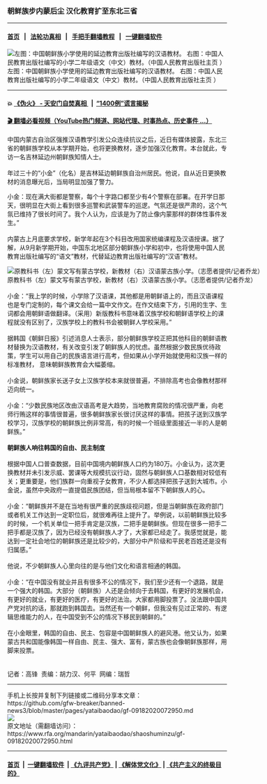 ### 朝鲜族步内蒙后尘    汉化教育扩至东北三省
------------------------

#### [首页](https://github.com/gfw-breaker/banned-news3/blob/master/README.md) &nbsp;&nbsp;|&nbsp;&nbsp; [法轮功真相](https://github.com/begood0513/basic/blob/master/README.md)  &nbsp;&nbsp;|&nbsp;&nbsp; [手把手翻墙教程](https://github.com/gfw-breaker/guides/wiki)  &nbsp;&nbsp;|&nbsp;&nbsp; [一键翻墙软件](https://github.com/gfw-breaker/nogfw/blob/master/README.md)  



<div id="headerimg">
 <img alt="左图：中国朝鲜族小学使用的延边教育出版社编写的汉语教材。 右图：中国人民教育出版社编写的小学二年级语文（中文）教材。（中国人民教育出版社主页 ）" src="https://www.rfa.org/mandarin/yataibaodao/shaoshuminzu/gf-09182020072950.html/4chatuA-0.jpg/@@images/d8436fa4-3bdb-406f-babe-24f718ff3027.jpeg" title="左图：中国朝鲜族小学使用的延边教育出版社编写的汉语教材。 右图：中国人民教育出版社编写的小学二年级语文（中文）教材。（中国人民教育出版社主页 ）"/>
 <div id="headerimgcontents">
  <div id="headerimgcaption">
   <span>
    左图：中国朝鲜族小学使用的延边教育出版社编写的汉语教材。 右图：中国人民教育出版社编写的小学二年级语文（中文）教材。（中国人民教育出版社主页 ）
   </span>
   <!-- zoomattribute -->
  </div>
  <!-- headerimgcaption -->
 </div>
 <!-- headerimagecontents -->
</div>

<hr/>


#### 💥 [《伪火》 - 天安门自焚真相 ](http://158.247.195.190:10000/videos/blog/weihuo.html)&nbsp; |&nbsp; [“1400例”谎言揭秘  ](http://158.247.195.190:10000/videos/blog/jiexi1400.html)

#### [ 🎬  翻墙必看视频（YouTube热门频道、网站代理、时事热点、历史事件 ...）](https://github.com/gfw-breaker/links/blob/master/banned.md)

<div id="storytext">
 <div>
  <div class="slot_header">
  </div>
 </div>
 <p>
 </p>
 <p>
  中国内蒙古自治区强推汉语教学引发公众连续抗议之后，近日有媒体披露，东北三省的朝鲜族学校从本学期开始，也将更换教材，逐步加强汉化教育。本台就此，专访一名吉林延边州朝鲜族知情人士。
  <br/>
  <br/>
  年过三十的“小金”（化名）是吉林延边朝鲜族自治州居民。他说，自从近日更换教材的消息曝光后，当局明显加强了警力。
 </p>
 <p>
 </p>
 <p>
 </p>
 <p>
  小金：现在满大街都是警察，每个十字路口都至少有4个警察在部署。在开学日那天，很明显在大街上看到很多巡警和武装警车的巡逻。气氛还是很严肃的，这个气氛已维持了很长时间了。我个人认为，应该是为了防止像内蒙那样的群体性事件发生。”
  <br/>
  <br/>
  内蒙古上月底要求学校，新学年起在3个科目改用国家统编课程及汉语授课。据了解，从9月新学期开始，中国东北地区部分朝鲜族小学和初中，也将使用中国人民教育出版社编写的“语文”教材，代替延边教育出版社编写的“汉语”教材。
 </p>
 <p>
 </p>
 <p>
  <div class="image-inline captioned" style="width:1418px;">
   <div style="width:1418px;">
    <img alt="原教科书（左）蒙文写有蒙古学校，新教材（右）汉语蒙古族小学。（志愿者提供/记者乔龙）" src="https://www.rfa.org/mandarin/yataibaodao/shaoshuminzu/gf-09182020072950.html/m0903-qlp1.jpg" title="原教科书（左）蒙文写有蒙古学校，新教材（右）汉语蒙古族小学。（志愿者提供/记者乔龙）"/>
   </div>
   <div class="image-caption">
    <span style="width:1418px;">
     原教科书（左）蒙文写有蒙古学校，新教材（右）汉语蒙古族小学。（志愿者提供/记者乔龙）
    </span>
    <span class="copyright">
    </span>
   </div>
  </div>
  <br/>
  小金：“我上学的时候，小学除了汉语课，其他都是用朝鲜语上的，而且汉语课程也是专门定制的，每个课文会给一篇中文作文。在作文结束下方，引用的生字、生词都会用朝鲜语做翻译。（采用）新版教科书意味着汉族学校和朝鲜语学校上的课程就没有区别了，汉族学校上的教科书会被朝鲜人学校采用。”
  <br/>
  <br/>
  据韩国《朝鲜日报》引述消息人士表示，部分朝鲜族学校正把其他科目的朝鲜语教材替换为汉语教材，有关改变引发了朝鲜族人的忧虑。虽然根据少数民族优待政策，学生可以用自己的民族语言进行高考，但如果从小学开始就使用和汉族一样的标准教材， 意味朝鲜族教育会大幅萎缩。
  <br/>
  <br/>
  小金说，朝鲜族家长送子女上汉族学校本来就很普遍，不排除高考也会像教材那样迈向统一。
  <br/>
  <br/>
  小金：“少数民族地区改由汉语高考是大趋势，当地教育腐败的情况很严重，向老师行贿这样的事情很普遍，很多朝鲜族家长很讨厌这样的事情。把孩子送到汉族学校学习，汉族学校的朝鲜族比例非常高，有的时候一个班级里面接近一半的人是朝鲜族。”
  <br/>
  <br/>
  <b>
   朝鲜族人响往韩国的自由、民主制度
  </b>
  <br/>
  <br/>
  根据中国人口普查数据，目前中国境内朝鲜族人口约为180万。小金认为，这次更换教材并未引发示威、罢课等大规模抗议行动，固然与朝鲜族人口基数相对较低有关；更重要是，他们族群一向重视子女教育，不少人都选择把孩子送到大城市。小金说，虽然中央政府一直提倡民族团结，但当局根本留不下朝鲜族人的心。
  <br/>
  <br/>
  小金：“朝鲜族并不是在当地有很严重的民族歧视问题，但是当朝鲜族在政府部门或者机关工作达到一定职位后，就很难再往上提升了。举例说，以前朝鲜族比较多的时候，一个机关单位一把手肯定是汉族，二把手是朝鲜族。但现在很多一把手二把手都是汉族了，因为已经没有朝鲜族人才了，大家都已经走了。我感觉就是，能达到一定社会地位的朝鲜族还是比较少的，大部分中产阶级和平民老百姓还是没有归属感。”
  <br/>
  <br/>
  他说，不少朝鲜族人心里向往的是与他们文化和语言相通的韩国。
  <br/>
  <br/>
  小金：“在中国没有就业并且有很多不公的情况下，我们至少还有一个退路，就是一个强大的韩国。大部分（朝鲜族）人还是会倾向于去韩国，有更好的发展机会，有更好的就业，有更好的医疗，有更好的法治。大家都用脚投票了。没法跟中国共产党对抗的话，那就跑到韩国去。当然还有一个朝鲜，但我没有见过正常的、有逻辑思维能力的人，在中国受到不公的情况下移民到朝鲜的。”
  <br/>
  <br/>
  在小金眼里，韩国的自由、民主、包容是中国朝鲜族人的避风港。他又认为，如果蒙古共和国能像韩国一样自由、民主、强大、富有，蒙古族也会像朝鲜族那样，用脚来投票。
  <br/>
  <br/>
  <br/>
  记者：高锋  责编：胡力汉、何平  网编：瑞哲
 </p>
</div>

<hr/>
手机上长按并复制下列链接或二维码分享本文章：<br/>
https://github.com/gfw-breaker/banned-news3/blob/master/pages/yataibaodao/gf-09182020072950.md <br/>
<a href='https://github.com/gfw-breaker/banned-news3/blob/master/pages/yataibaodao/gf-09182020072950.md'><img src='https://github.com/gfw-breaker/banned-news3/blob/master/pages/yataibaodao/gf-09182020072950.md.png'/></a> <br/>
原文地址（需翻墙访问）：https://www.rfa.org/mandarin/yataibaodao/shaoshuminzu/gf-09182020072950.html


------------------------
#### [首页](https://github.com/gfw-breaker/banned-news3/blob/master/README.md) &nbsp;|&nbsp; [一键翻墙软件](https://github.com/gfw-breaker/nogfw/blob/master/README.md) &nbsp;| [《九评共产党》](https://github.com/gfw-breaker/9ping.md/blob/master/README.md#九评之一评共产党是什么) | [《解体党文化》](https://github.com/gfw-breaker/jtdwh.md/blob/master/README.md) | [《共产主义的终极目的》](https://github.com/gfw-breaker/gczydzjmd.md/blob/master/README.md)


<img src='http://gfw-breaker.win/banned-news3/pages/yataibaodao/gf-09182020072950.md' width='0px' height='0px'/>